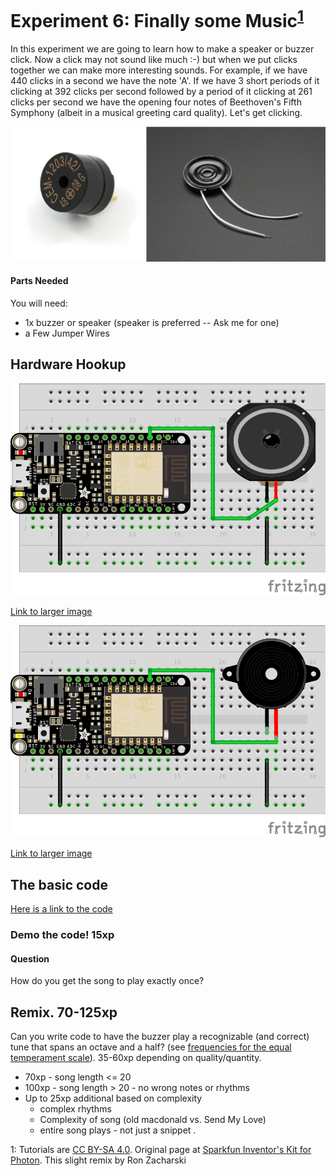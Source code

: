 # Experiment 6: Finally some Music<sup>[1](#myfootnote1)</sup>
In this experiment we are going to learn how to make a speaker or buzzer click. Now a click may not sound like much :-) but when we put clicks together we can make more interesting sounds. For example, if we have 440 clicks in a second we have the note 'A'.   If we have 3 short periods of it clicking at 392 clicks per second followed by a period of it clicking at 261 clicks per second we have the opening four notes of Beethoven's Fifth Symphony (albeit  in a musical greeting card quality). Let's get clicking.

![](pics/speakBuzz.png)


#### Parts Needed
You will need:

* 1x buzzer or speaker (speaker is preferred -- Ask me for one)
* a Few Jumper Wires 


## Hardware Hookup

![](pics/speaker_bb.png)

[Link to larger image](pics/speaker_bb.png)

![](pics/buzzer_bb.png)

[Link to larger image](pics/buzzer_bb.png)

## The basic code
[Here is a link to the code](https://raw.githubusercontent.com/zacharski/esp8266book/master/functionalSOS/music.ino)

### Demo the code!   15xp

#### Question
How do you get the song to play exactly once?

## Remix. 70-125xp
Can you write code to have the buzzer play a recognizable (and correct) tune that spans an octave and a half?  (see [frequencies for the equal temperament scale](http://pages.mtu.edu/~suits/notefreqs.html)). 35-60xp depending on quality/quantity.  

* 70xp - song length <= 20
* 100xp - song length > 20 - no wrong notes or rhythms
* Up to 25xp additional based on complexity 
    * complex rhythms
    * Complexity of song (old macdonald vs. Send My Love)
    * entire song plays - not just a snippet
.


<a name="myfootnote1">1</a>: Tutorials are [CC BY-SA 4.0](https://creativecommons.org/licenses/by-sa/4.0/). Original page at [Sparkfun Inventor's Kit for Photon](https://learn.sparkfun.com/tutorials/sparkfun-inventors-kit-for-photon-experiment-guide/experiment-1-hello-world-blink-an-led).  This slight remix by Ron Zacharski
